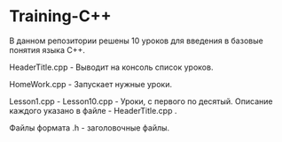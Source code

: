# Training-C++

В данном репозитории решены 10 уроков для введения в базовые понятия языка C++.

HeaderTitle.cpp - Выводит на консоль список уроков.

HomeWork.cpp - Запускает нужные уроки.

Lesson1.cpp - Lesson10.cpp - Уроки, с первого по десятый. Описание каждого указано в файле - HeaderTitle.cpp .

Файлы формата .h - заголовочные файлы.

